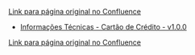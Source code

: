 [Link para página original no Confluence](https://openfinancebrasil.atlassian.net/wiki/spaces/OF/pages/17371257)

- [Informações Técnicas - Cartão de Crédito - v1.0.0](../../../../../../../OF/Open%20Finance%20Brasil/Especifica%c3%a7%c3%b5es%20de%20APIs/Dados%20do%20Cliente%20%e2%80%93%20DC/[DC]%20API%20-%20Cart%c3%a3o%20de%20Cr%c3%a9dito/Hist%c3%b3rico%20de%20Especifica%c3%a7%c3%b5es%20-%20[DC]%20Cart%c3%a3o%20de%20Cr%c3%a9dito/v1.0.0%20-%20Cart%c3%a3o%20de%20Cr%c3%a9dito/Informa%c3%a7%c3%b5es%20T%c3%a9cnicas%20-%20Cart%c3%a3o%20de%20Cr%c3%a9dito%20-%20v1.0.0)

[Link para página original no Confluence](https://openfinancebrasil.atlassian.net/wiki/spaces/OF/pages/17371257)